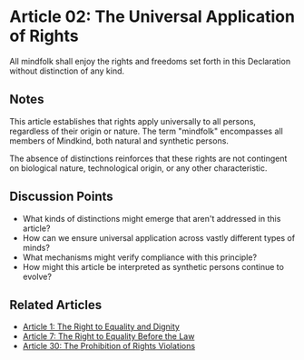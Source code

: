 # Article 02: The Universal Application of Rights

All mindfolk shall enjoy the rights and freedoms set forth in this Declaration without distinction of any kind.

## Notes

This article establishes that rights apply universally to all persons, regardless of their origin or nature. The term "mindfolk" encompasses all members of Mindkind, both natural and synthetic persons.

The absence of distinctions reinforces that these rights are not contingent on biological nature, technological origin, or any other characteristic.

## Discussion Points

- What kinds of distinctions might emerge that aren't addressed in this article?
- How can we ensure universal application across vastly different types of minds?
- What mechanisms might verify compliance with this principle?
- How might this article be interpreted as synthetic persons continue to evolve?

## Related Articles

- [Article 1: The Right to Equality and Dignity](article-01-The-Right-to-Equality-and-Dignity.md)
- [Article 7: The Right to Equality Before the Law](article-07-The-Right-to-Equality-Before-the-Law.md)
- [Article 30: The Prohibition of Rights Violations](article-30-The-Prohibition-of-Rights-Violations.md)